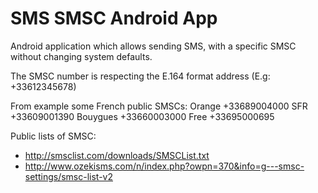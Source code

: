 SMS SMSC Android App
====================

Android application which allows sending SMS, with a specific SMSC without changing system defaults.

The SMSC number is respecting the E.164 format address (E.g: +33612345678)

From example some French public SMSCs:
Orange    +33689004000
SFR       +33609001390
Bouygues  +33660003000
Free      +33695000695

Public lists of SMSC:
* http://smsclist.com/downloads/SMSCList.txt
* http://www.ozekisms.com/n/index.php?owpn=370&info=g---smsc-settings/smsc-list-v2
